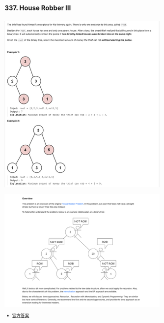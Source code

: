 ## 337. House Robber III
![](img/2025-02-13-18-03-58.png)
---
![](img/2025-02-13-18-05-06.png)

- [官方答案](https://leetcode.com/problems/house-robber-iii/solutions/873813/house-robber-iii/)


